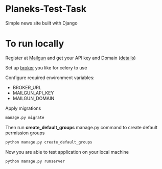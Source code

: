 # Planeks-Test-Task
Simple news site built with Django

# To run locally
Register at [Mailgun](https://www.mailgun.com/) and get your API key and Domain ([details](https://documentation.mailgun.com/en/latest/))

Set up [broker](https://docs.celeryproject.org/en/latest/getting-started/brokers/) you like for celery to use

Configure required environment variables:
+ BROKER_URL
+ MAILGUN_API_KEY
+ MAILGUN_DOMAIN

Apply migrations
```python
manage.py migrate
```

Then run **create_default_groups** manage.py command to create default permission groups
```python
python manage.py create_default_groups
```

Now you are able to test application on your local machine
```python
python manage.py runserver
```
